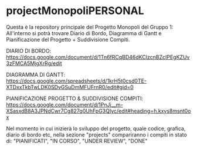 # projectMonopoliPERSONAL

Questa è la repository principale del Progetto Monopoli del Gruppo 1:
All'interno si potrà trovare Diario di Bordo, Diagramma di Gantt e Pianificazione del Progetto + Suddivisione Compiti.

DIARIO DI BORDO:
https://docs.google.com/document/d/1Tn6fRCqBD46dKCIzcnBZcIPEgKZUv3zFMCA5MjgXrRg/edit

DIAGRAMMA DI GANTT:
https://docs.google.com/spreadsheets/d/1krH5t0csd0TE-XTDxxTkbTwLDK0SDvGSuDmMFUFrnR0/edit#gid=0

PIANIFICAZIONE PROGETTO & SUDDIVISIONE COMPITI:
https://docs.google.com/document/d/1PnJj__m-XSasxdB8A3JPNdCwr7Cg827q0UhFpG3QIyc/edit#heading=h.kxys8msnt0ox

Nel momento in cui inizierà lo sviluppo del progetto, quale codice, grafica, diario di bordo etc, nella sezione "projects" compariranno i compiti in stato di: "PIANIFICATI",
"IN CORSO", "UNDER REVIEW", "DONE"
